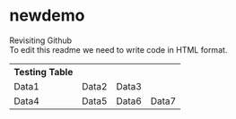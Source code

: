 # newdemo
Revisiting Github
<br>
To edit this readme we need to write code in HTML format.
<table>
  <th>Testing Table</th>
  <tr>
     <td>Data1</td>
     <td>Data2</td>
     <td>Data3</td>
  </tr>
  <tr>
     <td>Data4</td>
     <td>Data5</td>
     <td>Data6</td>
     <td>Data7</td>
  </tr>
 
</table>
